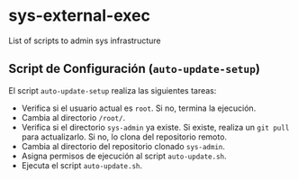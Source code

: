 # sys-external-exec
List of scripts to admin sys infrastructure

## Script de Configuración (`auto-update-setup`)
El script `auto-update-setup` realiza las siguientes tareas:
- Verifica si el usuario actual es `root`. Si no, termina la ejecución.
- Cambia al directorio `/root/`.
- Verifica si el directorio `sys-admin` ya existe. Si existe, realiza un `git pull` para actualizarlo. Si no, lo clona del repositorio remoto.
- Cambia al directorio del repositorio clonado `sys-admin`.
- Asigna permisos de ejecución al script `auto-update.sh`.
- Ejecuta el script `auto-update.sh`.


